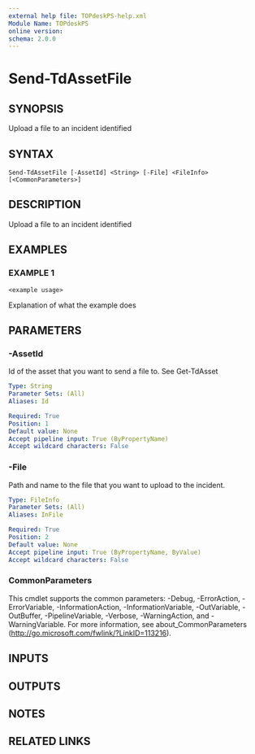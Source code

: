```yaml
---
external help file: TOPdeskPS-help.xml
Module Name: TOPdeskPS
online version:
schema: 2.0.0
---
```


# Send-TdAssetFile

## SYNOPSIS
Upload a file to an incident identified

## SYNTAX

```
Send-TdAssetFile [-AssetId] <String> [-File] <FileInfo> [<CommonParameters>]
```

## DESCRIPTION
Upload a file to an incident identified

## EXAMPLES

### EXAMPLE 1
```
<example usage>
```

Explanation of what the example does

## PARAMETERS

### -AssetId
Id of the asset that you want to send a file to.
See Get-TdAsset

```yaml
Type: String
Parameter Sets: (All)
Aliases: Id

Required: True
Position: 1
Default value: None
Accept pipeline input: True (ByPropertyName)
Accept wildcard characters: False
```

### -File
Path and name to the file that you want to upload to the incident.

```yaml
Type: FileInfo
Parameter Sets: (All)
Aliases: InFile

Required: True
Position: 2
Default value: None
Accept pipeline input: True (ByPropertyName, ByValue)
Accept wildcard characters: False
```

### CommonParameters
This cmdlet supports the common parameters: -Debug, -ErrorAction, -ErrorVariable, -InformationAction, -InformationVariable, -OutVariable, -OutBuffer, -PipelineVariable, -Verbose, -WarningAction, and -WarningVariable.
For more information, see about_CommonParameters (http://go.microsoft.com/fwlink/?LinkID=113216).

## INPUTS

## OUTPUTS

## NOTES

## RELATED LINKS
